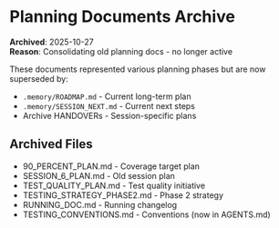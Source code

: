 # Planning Documents Archive

**Archived**: 2025-10-27  
**Reason**: Consolidating old planning docs - no longer active

These documents represented various planning phases but are now superseded by:
- `.memory/ROADMAP.md` - Current long-term plan
- `.memory/SESSION_NEXT.md` - Current next steps
- Archive HANDOVERs - Session-specific plans

## Archived Files
- 90_PERCENT_PLAN.md - Coverage target plan
- SESSION_6_PLAN.md - Old session plan
- TEST_QUALITY_PLAN.md - Test quality initiative
- TESTING_STRATEGY_PHASE2.md - Phase 2 strategy
- RUNNING_DOC.md - Running changelog
- TESTING_CONVENTIONS.md - Conventions (now in AGENTS.md)
